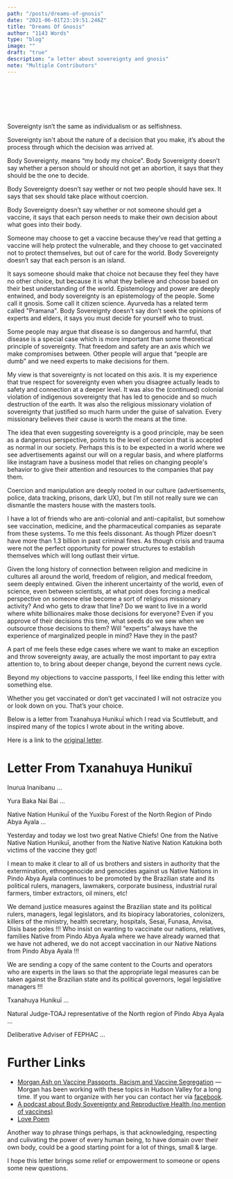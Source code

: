 ```yaml
---
path: "/posts/dreams-of-gnosis"
date: "2021-06-01T23:19:51.246Z"
title: "Dreams Of Gnosis"
author: "1143 Words"
type: "blog"
image: ""
draft: "true"
description: "a letter about sovereignty and gnosis"
note: "Multiple Contributors"
---
```


<div style="height:80px"></div>

Sovereignty isn’t the same as individualism or as selfishness. 

Sovereignty isn't about the nature of a decision that you make, it’s about the process through which the decision was arrived at.

Body Sovereignty, means “my body my choice”. Body Sovereignty doesn’t say whether a person should or should not get an abortion, it says that they should be the one to decide.

Body Sovereignty doesn’t say wether or not two people should have sex. It says that sex should take place without coercion. 

Body Sovereignty doesn’t say whether or not someone should get a vaccine, it says that each person needs to make their own decision about what goes into their body. 

Someone may choose to get a vaccine because they’ve read that getting a vaccine will help protect the vulnerable, and they choose to get vaccinated not to protect themselves, but out of care for the world. Body Sovereignty doesn’t say that each person is an island. 

It says someone should make that choice not because they feel they have no other choice, but because it is what they believe and choose based on their best understanding of the world. Epistemology and power are deeply entwined, and body sovereignty is an epistemology of the people. Some call it gnosis. Some call it citizen science. Ayurveda has a related term called "Pramana". Body Sovereignty doesn’t say don’t seek the opinions of experts and elders, it says you must decide for yourself who to trust.

Some people may argue that disease is so dangerous and harmful, that disease is a special case which is more important than some theoretical principle of sovereignty. That freedom and safety are an axis which we make compromises between. Other people will argue that “people are dumb” and we need experts to make decisions for them. 

My view is that sovereignty is not located on this axis. It is my experience that true respect for sovereignty even when you disagree actually leads to safety and connection at a deeper level. It was also the (continued) colonial violation of indigenous sovereignty that has led to genocide and so much destruction of the earth. It was also the religious missionary violation of sovereignty that justified so much harm under the guise of salvation. Every missionary believes their cause is worth the means at the time. 

The idea that even suggesting sovereignty is a good principle, may be seen as a dangerous perspective, points to the level of coercion that is accepted as normal in our society. Perhaps this is to be expected in a world where we see advertisements against our will on a regular basis, and where platforms like instagram have a business model that relies on changing people's behavior to give their attention and resources to the companies that pay them.

Coercion and manipulation are deeply rooted in our culture (advertisements, police, data tracking, prisons, dark UX), but I’m still not really sure we can dismantle the masters house with the masters tools. 

I have a lot of friends who are anti-colonial and anti-capitalist, but somehow see vaccination, medicine, and the pharmaceutical companies as separate from these systems. To me this feels dissonant.  As though Pfizer doesn't have more than 1.3 billion in past criminal fines. As though crisis and trauma were not the perfect opportunity for power structures to establish themselves which will long outlast their virtue. 

Given the long history of connection between religion and medicine in cultures all around the world, freedom of religion, and medical freedom, seem deeply entwined. Given the inherent uncertainty of the world, even of science, even between scientists, at what point does forcing a medical perspective on someone else become a sort of religious missionary activity? And who gets to draw that line? Do we want to live in a world where white billionaires make those decisions for everyone? Even if you approve of their decisions this time, what seeds do we sew when we outsource those decisions to them? Will “experts” always have the experience of marginalized people in mind? Have they in the past?

A part of me feels these edge cases where we want to make an exception and throw sovereignty away, are actually the most important to pay extra attention to, to bring about deeper change, beyond the current news cycle. 

Beyond my objections to vaccine passports, I feel like ending this letter with something else. 

Whether you get vaccinated or don’t get vaccinated I will not ostracize you or look down on you. That’s your choice.

<div class="blackpagebreak"></div>

Below is a letter from Txanahuya Hunikuī which I read via Scuttlebutt, 
and inspired many of the topics I wrote about in the writing above.

Here is a link to the <a href="https://www.facebook.com/groups/2780811705491593/permalink/2789219701317460">original letter</a>.

<div class="blackpagebreak"></div>


# Letter From Txanahuya Hunikuī 

Inurua Inanibanu …

Yura Baka Nai Bai …

Native Nation Hunikuī of the Yuxibu Forest of the North Region of Pindo Abya Ayala …

Yesterday and today we lost two great Native Chiefs! One from the Native Native Nation Hunikuī, another from the Native Native Nation Katukina both victims of the vaccine they got!

I mean to make it clear to all of us brothers and sisters in authority that the extermination, ethnogenocide and genocides against us Native Nations in Pindo Abya Ayala continues to be promoted by the Brazilian state and its political rulers, managers, lawmakers, corporate business, industrial rural farmers, timber extractors, oil miners, etc!

We demand justice measures against the Brazilian state and its political rulers, managers, legal legislators, and its biopiracy laboratories, colonizers, killers of the ministry, health secretary, hospitals, Sesai, Funasa, Anvisa, Disis base poles !!! Who insist on wanting to vaccinate our nations, relatives, families Native from Pindo Abya Ayala where we have already warned that we have not adhered, we do not accept vaccination in our Native Nations from Pindo Abya Ayala !!!

We are sending a copy of the same content to the Courts and operators who are experts in the laws so that the appropriate legal measures can be taken against the Brazilian state and its political governors, legal legislative managers !!!

Txanahuya Hunikuī …

Natural Judge-TOAJ representative of the North region of Pindo Abya Ayala …

Deliberative Adviser of FEPHAC …


<div class="blackpagebreak"></div>

# Further Links

- [Morgan Ash on Vaccine Passports, Racism and Vaccine Segregation](/morgan-ash-vaccine-passports.mov) &mdash; Morgan has been working with these topics in Hudson Valley for a long time. If you want to organize with her you can contact her via [facebook](https://www.facebook.com/ATravelersGarden/).
- [A podcast about Body Sovereignty and Reproductive Health (no mention of vaccines)](https://pca.st/3ksv84jh)
- [Love Poem](/posts/love-poem)


<div class="blackpagebreak"></div>

Another way to phrase things perhaps, is that acknowledging, respecting and culivating the power of every human being, 
to have domain over their own body, 
could be a good starting point for a lot of things, small & large. 

I hope this letter brings some relief or empowerment to someone or opens some new questions. 